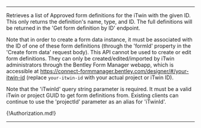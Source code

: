 ---

Retrieves a list of Approved form definitions for the iTwin with the given ID.  This only returns the definition's name, type, and ID. The full definitions will be returned in the 'Get form definition by ID' endpoint.

Note that in order to create a form data instance, it must be associated with the ID of one of these form definitions (through the 'formId' property in the 'Create form data' request body). This API cannot be used to create or edit form definitions. They can only be created/edited/imported by iTwin administrators through the Bentley Form Manager webapp, which is accessible at https://connect-formmanager.bentley.com/designer/#/your-itwin-id (replace `your-itwin-id` with your actual project or iTwin ID).

Note that the 'iTwinId' query string parameter is required. It must be a valid iTwin or project GUID to get form definitions from.  Existing clients can continue to use the 'projectId' parameter as an alias for 'iTwinId'.

{!Authorization.md!}

---